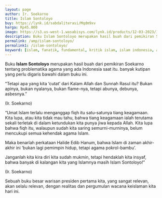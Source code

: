 ```yaml
---
layout: page
author: Ir. Soekarno
title: Islam Sontoloyo
buy: https://lynk.id/sabdaliterasi/Mqdm9xv
harga: Rp45.000
image: https://s3.us-west-1.wasabisys.com/lynk.id/products/12-03-2023/1678627125268_3815102
description: Buku Islam Sontoloyo merupakan hasil buah dari pemikiran Soekarno tentang problematika agama yang ada Indonesia saat itu. banyak kutipan yang perlu di.
permalink: /amp/islam-sontoloyo/
permalink1: /islam-sontoloyo/
keyword: [islam, fanatik, fundamental, kritik islam, islam indonesia, arabisme, khilafah, politik islam, bung karno]
---
```

<p>Buku <strong>Islam Sontoloyo</strong> merupakan hasil buah dari pemikiran Soekarno tentang problematika agama yang ada Indonesia saat itu. banyak kutipan yang perlu digaris bawahi dalam buku ini.</p><p>“Tetapi apa yang kita ‘cutat’ dari Kalam Allah dan Sunnah Rasul itu? Bukan apinya, bukan nyalanya, bukan flame-nya, tetapi abunya, debunya, asbesnya.”</p><p>(Ir. Soekarno)</p><p>“Umat Islam terlalu menganggap fiqh itu satu-satunya tiang keagamaan. Kita lupa, atau kita tidak mau tahu, bahwa tiang keagamaan ialah terutama sekali terletak di dalam ketundukan kita punya jiwa kepada Allah. Kita lupa bahwa fiqh itu, walaupun sudah kita saring semurni-murninya, belum mencukupi semua kehendak agama Islam.</p><p>Maka benarlah perkataan Halide Edib Hanum, bahwa Islam di zaman akhir-akhir ini ‘bukan lagi pemimpin hidup, tetapi agama pokrol-bambu’.</p><p>Janganlah kita kira diri kita sudah mukmin, tetapi hendaklah kita insyaf, bahwa banyak di kalangan kita yang Islamnya masih Islam Sontoloyo!”</p><p>(Ir. Soekarno)</p><p>Sebuah buku besar warisan presiden pertama kita, yang sangat relevan, akan selalu relevan, dengan realitas dan pergumulan wacana keislaman kita hari ini.</p>
